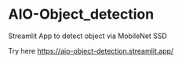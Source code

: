 # AIO-Object_detection
Streamlit App to detect object via MobileNet SSD

Try here https://aio-object-detection.streamlit.app/
